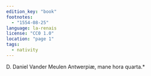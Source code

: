 ```yaml
---
edition_key: "book"
footnotes:
  - "1554-08-25"
language: la-renais
license: "CC0 1.0"
location: "page 1"
tags:
  - nativity
---
```

D. Daniel Vander Meulen
Antwerpiæ, mane hora quarta.*
